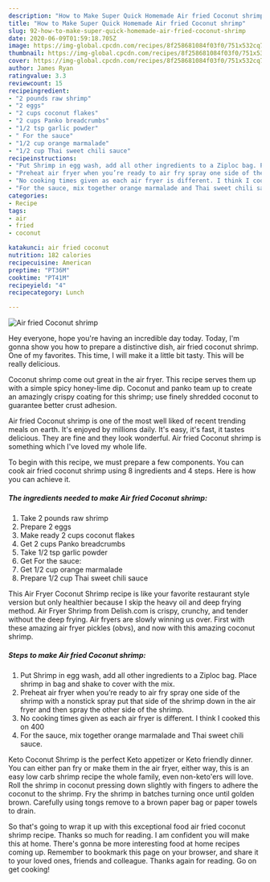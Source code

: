 ```yaml
---
description: "How to Make Super Quick Homemade Air fried Coconut shrimp"
title: "How to Make Super Quick Homemade Air fried Coconut shrimp"
slug: 92-how-to-make-super-quick-homemade-air-fried-coconut-shrimp
date: 2020-06-09T01:59:18.705Z
image: https://img-global.cpcdn.com/recipes/8f258681084f03f0/751x532cq70/air-fried-coconut-shrimp-recipe-main-photo.jpg
thumbnail: https://img-global.cpcdn.com/recipes/8f258681084f03f0/751x532cq70/air-fried-coconut-shrimp-recipe-main-photo.jpg
cover: https://img-global.cpcdn.com/recipes/8f258681084f03f0/751x532cq70/air-fried-coconut-shrimp-recipe-main-photo.jpg
author: James Ryan
ratingvalue: 3.3
reviewcount: 15
recipeingredient:
- "2 pounds raw shrimp"
- "2 eggs"
- "2 cups coconut flakes"
- "2 cups Panko breadcrumbs"
- "1/2 tsp garlic powder"
- " For the sauce"
- "1/2 cup orange marmalade"
- "1/2 cup Thai sweet chili sauce"
recipeinstructions:
- "Put Shrimp in egg wash, add all other ingredients to a Ziploc bag. Place shrimp in bag and shake to cover with the mix."
- "Preheat air fryer when you’re ready to air fry spray one side of the shrimp with a nonstick spray put that side of the shrimp down in the air fryer and then spray the other side of the shrimp."
- "No cooking times given as each air fryer is different. I think I cooked this on 400"
- "For the sauce, mix together orange marmalade and Thai sweet chili sauce."
categories:
- Recipe
tags:
- air
- fried
- coconut

katakunci: air fried coconut 
nutrition: 182 calories
recipecuisine: American
preptime: "PT36M"
cooktime: "PT41M"
recipeyield: "4"
recipecategory: Lunch

---
```



![Air fried Coconut shrimp](https://img-global.cpcdn.com/recipes/8f258681084f03f0/751x532cq70/air-fried-coconut-shrimp-recipe-main-photo.jpg)

Hey everyone, hope you're having an incredible day today. Today, I'm gonna show you how to prepare a distinctive dish, air fried coconut shrimp. One of my favorites. This time, I will make it a little bit tasty. This will be really delicious.

Coconut shrimp come out great in the air fryer. This recipe serves them up with a simple spicy honey-lime dip. Coconut and panko team up to create an amazingly crispy coating for this shrimp; use finely shredded coconut to guarantee better crust adhesion.

Air fried Coconut shrimp is one of the most well liked of recent trending meals on earth. It's enjoyed by millions daily. It's easy, it's fast, it tastes delicious. They are fine and they look wonderful. Air fried Coconut shrimp is something which I've loved my whole life.


To begin with this recipe, we must prepare a few components. You can cook air fried coconut shrimp using 8 ingredients and 4 steps. Here is how you can achieve it.

<!--inarticleads1-->

##### The ingredients needed to make Air fried Coconut shrimp:

1. Take 2 pounds raw shrimp
1. Prepare 2 eggs
1. Make ready 2 cups coconut flakes
1. Get 2 cups Panko breadcrumbs
1. Take 1/2 tsp garlic powder
1. Get  For the sauce:
1. Get 1/2 cup orange marmalade
1. Prepare 1/2 cup Thai sweet chili sauce


This Air Fryer Coconut Shrimp recipe is like your favorite restaurant style version but only healthier because I skip the heavy oil and deep frying method. Air Fryer Shrimp from Delish.com is crispy, crunchy, and tender without the deep frying. Air fryers are slowly winning us over. First with these amazing air fryer pickles (obvs), and now with this amazing coconut shrimp. 

<!--inarticleads2-->

##### Steps to make Air fried Coconut shrimp:

1. Put Shrimp in egg wash, add all other ingredients to a Ziploc bag. Place shrimp in bag and shake to cover with the mix.
1. Preheat air fryer when you’re ready to air fry spray one side of the shrimp with a nonstick spray put that side of the shrimp down in the air fryer and then spray the other side of the shrimp.
1. No cooking times given as each air fryer is different. I think I cooked this on 400
1. For the sauce, mix together orange marmalade and Thai sweet chili sauce.


Keto Coconut Shrimp is the perfect Keto appetizer or Keto friendly dinner. You can either pan fry or make them in the air fryer, either way, this is an easy low carb shrimp recipe the whole family, even non-keto&#39;ers will love. Roll the shrimp in coconut pressing down slightly with fingers to adhere the coconut to the shrimp. Fry the shrimp in batches turning once until golden brown. Carefully using tongs remove to a brown paper bag or paper towels to drain. 

So that's going to wrap it up with this exceptional food air fried coconut shrimp recipe. Thanks so much for reading. I am confident you will make this at home. There's gonna be more interesting food at home recipes coming up. Remember to bookmark this page on your browser, and share it to your loved ones, friends and colleague. Thanks again for reading. Go on get cooking!
